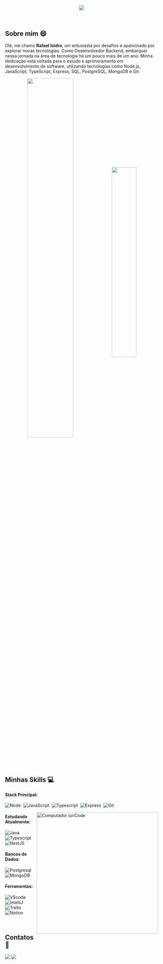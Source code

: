 <h1 align="center">
    <img src="https://readme-typing-svg.herokuapp.com?font=Righteous&size=45&duration=3000&pause=1000&color=d45980&center=true&vCenter=true&random=false&width=700&height=70&lines=Bem+vindo(a)+ao+meu+perfil!+%F0%9F%91%8B;Ol%C3%A1%2C+me+chamo+Rafael+Isidro!" />
</h1>
&nbsp;&nbsp;&nbsp;

## Sobre mim 😄

Olá, me chamo **Rafael Isidro**, um entusiasta por desafios e apaixonado por explorar novas tecnologias. Como Desenvolvedor Backend, embarquei nessa jornada na área de tecnologia há um pouco mais de um ano. Minha dedicação está voltada para o estudo e aprimoramento em desenvolvimento de software, utilizando tecnologias como Node.js, JavaScript, TypeScript, Express, SQL, PostgreSQL, MongoDB e Git.

<div  align="center" style="margin-bottom:100px">
<img width=55% align="center"  src="https://github-readme-streak-stats.herokuapp.com?user=rafael-isidro&theme=radical&mode=weekly" />
<img width=40% align="center" src="https://github-readme-stats-git-main-rafaelalexandrino.vercel.app/api/top-langs/?username=rafael-isidro&show_icons=true&theme=radical&layout=compact" />
 </div>
 
 &nbsp;
 &nbsp;



## Minhas Skills 💻

#### Stack Principal:

![Node](https://img.shields.io/badge/node-239120?style=for-the-badge&logo=node)&nbsp;
![JavaScript](https://img.shields.io/badge/JavaScript-F7DF1E?style=for-the-badge&logo=javascript&logoColor=black)&nbsp;
![Typescript](https://img.shields.io/badge/TypeScript-007ACC?style=for-the-badge&logo=typescript&logoColor=white)&nbsp;
![Express](https://img.shields.io/badge/express-3a3a3a?style=for-the-badge&logo=express)&nbsp;
![Git](https://img.shields.io/badge/GIT-E44C30?style=for-the-badge&logo=git&logoColor=white)&nbsp;

<img src="https://raw.githubusercontent.com/MicaelliMedeiros/micaellimedeiros/master/image/computer-illustration.png" min-width="400px" max-width="400px" width="400px" align="right" alt="Computador iuriCode">

#### Estudando Atualmente:

![Java](https://img.shields.io/badge/Java-ED8B00?style=for-the-badge&logo=openjdk&logoColor=white)&nbsp;
![Typescript](https://img.shields.io/badge/TypeScript-007ACC?style=for-the-badge&logo=typescript&logoColor=white)&nbsp;
![NestJS](https://img.shields.io/badge/nestjs-E44C30?style=for-the-badge&logo=nestjs&logoColor=white)&nbsp;

#### Bancos de Dados:

![Postgresql](https://img.shields.io/badge/PostgreSQL-316192?style=for-the-badge&logo=postgresql&logoColor=white)&nbsp;
![MongoDB](https://img.shields.io/badge/MongoDB-4EA94B?style=for-the-badge&logo=mongodb&logoColor=white)&nbsp;

#### Ferramentas:

![VScode](https://img.shields.io/badge/vscode-4285F4?style=for-the-badge&logo=vscode&logoColor=white)&nbsp;
![IntelliJ](https://img.shields.io/badge/Intellij%20Idea-000?logo=intellij-idea&style=for-the-badge)&nbsp;
![Trello](https://img.shields.io/badge/trello-0c66e4?style=for-the-badge&logo=trello&logoColor=white)&nbsp;
![Notion](https://img.shields.io/badge/Notion-202020?style=for-the-badge&logo=notion&logoColor=white)&nbsp;


&nbsp;
&nbsp;

## Contatos 📧

<div> 
<a href = "mailto:rafaisidro225@gmail.com"> <img src="https://img.shields.io/badge/-Gmail-c42528?style=for-the-badge&logo=gmail&logoColor=white" target="_blank"></a>
<a href="https://www.linkedin.com/in/rafael-isidro/" target="_blank"><img src="https://img.shields.io/badge/-LinkedIn-%230077B5?style=for-the-badge&logo=linkedin&logoColor=white"  target="_blank"></a> 
</div>&nbsp;&nbsp;
 
